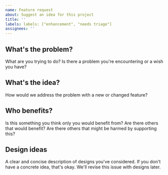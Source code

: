 ```yaml
---
name: Feature request
about: Suggest an idea for this project
title: ''
labels: labels: ["enhancement", "needs triage"]
assignees: ''
---
```


## What's the problem?

What are you trying to do? Is there a problem you're encountering or a wish you have?

## What's the idea?

How would we address the problem with a new or changed feature?

## Who benefits?

Is this something you think only you would benefit from? Are there others that would benefit? Are there others that might be harmed by supporting this?

## Design ideas

A clear and concise description of designs you've considered. If you don't have a concrete idea, that's okay. We'll revise this issue with designs later.
